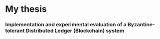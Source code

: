 # My thesis
### Implementation and experimental evaluation of a Byzantine-tolerant Distributed Ledger (Blockchain) system 
